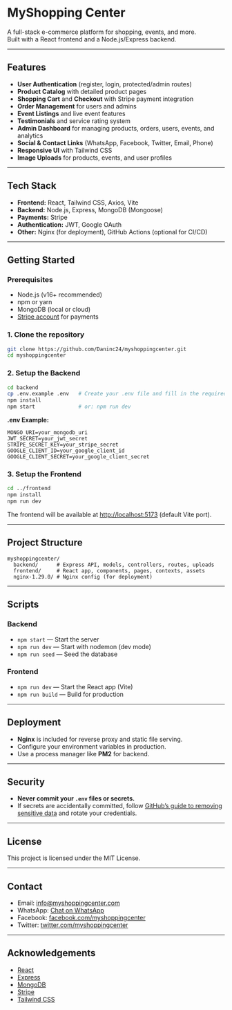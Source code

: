 # MyShopping Center

A full-stack e-commerce platform for shopping, events, and more.  
Built with a React frontend and a Node.js/Express backend.

---

## Features

- **User Authentication** (register, login, protected/admin routes)
- **Product Catalog** with detailed product pages
- **Shopping Cart** and **Checkout** with Stripe payment integration
- **Order Management** for users and admins
- **Event Listings** and live event features
- **Testimonials** and service rating system
- **Admin Dashboard** for managing products, orders, users, events, and analytics
- **Social & Contact Links** (WhatsApp, Facebook, Twitter, Email, Phone)
- **Responsive UI** with Tailwind CSS
- **Image Uploads** for products, events, and user profiles

---

## Tech Stack

- **Frontend:** React, Tailwind CSS, Axios, Vite
- **Backend:** Node.js, Express, MongoDB (Mongoose)
- **Payments:** Stripe
- **Authentication:** JWT, Google OAuth
- **Other:** Nginx (for deployment), GitHub Actions (optional for CI/CD)

---

## Getting Started

### Prerequisites

- Node.js (v16+ recommended)
- npm or yarn
- MongoDB (local or cloud)
- [Stripe account](https://dashboard.stripe.com/register) for payments

### 1. Clone the repository

```sh
git clone https://github.com/Daninc24/myshoppingcenter.git
cd myshoppingcenter
```

### 2. Setup the Backend

```sh
cd backend
cp .env.example .env   # Create your .env file and fill in the required values
npm install
npm start              # or: npm run dev
```

**.env Example:**
```
MONGO_URI=your_mongodb_uri
JWT_SECRET=your_jwt_secret
STRIPE_SECRET_KEY=your_stripe_secret
GOOGLE_CLIENT_ID=your_google_client_id
GOOGLE_CLIENT_SECRET=your_google_client_secret
```

### 3. Setup the Frontend

```sh
cd ../frontend
npm install
npm run dev
```

The frontend will be available at [http://localhost:5173](http://localhost:5173) (default Vite port).

---

## Project Structure

```
myshoppingcenter/
  backend/      # Express API, models, controllers, routes, uploads
  frontend/     # React app, components, pages, contexts, assets
  nginx-1.29.0/ # Nginx config (for deployment)
```

---

## Scripts

### Backend

- `npm start` — Start the server
- `npm run dev` — Start with nodemon (dev mode)
- `npm run seed` — Seed the database

### Frontend

- `npm run dev` — Start the React app (Vite)
- `npm run build` — Build for production

---

## Deployment

- **Nginx** is included for reverse proxy and static file serving.
- Configure your environment variables in production.
- Use a process manager like **PM2** for backend.

---

## Security

- **Never commit your `.env` files or secrets.**
- If secrets are accidentally committed, follow [GitHub’s guide to removing sensitive data](https://docs.github.com/en/authentication/keeping-your-account-and-data-secure/removing-sensitive-data-from-a-repository) and rotate your credentials.

---

## License

This project is licensed under the MIT License.

---

## Contact

- Email: [info@myshoppingcenter.com](mailto:info@myshoppingcenter.com)
- WhatsApp: [Chat on WhatsApp](https://wa.me/254791991154)
- Facebook: [facebook.com/myshoppingcenter](https://facebook.com/myshoppingcenter)
- Twitter: [twitter.com/myshoppingcenter](https://twitter.com/myshoppingcenter)

---

## Acknowledgements

- [React](https://react.dev/)
- [Express](https://expressjs.com/)
- [MongoDB](https://www.mongodb.com/)
- [Stripe](https://stripe.com/)
- [Tailwind CSS](https://tailwindcss.com/)
